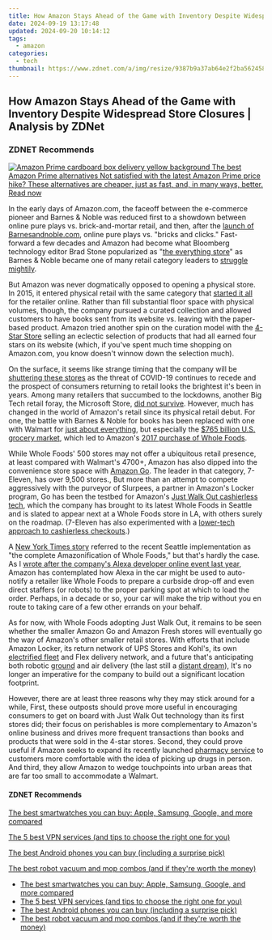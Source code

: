 ```yaml
---
title: How Amazon Stays Ahead of the Game with Inventory Despite Widespread Store Closures | Analysis by ZDNet
date: 2024-09-19 13:17:48
updated: 2024-09-20 10:14:12
tags:
  - amazon
categories:
  - tech
thumbnail: https://www.zdnet.com/a/img/resize/9387b9a37ab64e2f2ba562458b6bea3efb6a76a4/2022/01/25/b5f5c582-3c91-4a8c-824c-557c6bcb8c0e/amazon-go-store.jpg?width=278&height=156&fit=crop&auto=webp
---
```


## How Amazon Stays Ahead of the Game with Inventory Despite Widespread Store Closures | Analysis by ZDNet

### **ZDNET** Recommends

[![Amazon Prime cardboard box delivery yellow background](https://www.zdnet.com/a/img/resize/5338a1ecb8fa94e7cae779eb59aec8a9aaf75351/2020/09/18/04cae6ef-b365-4e87-b126-dd3d938ea2cb/rotated-1645547092-istock-1055021000.jpg?auto=webp&fit=crop&frame=1&height=238.5&width=459) The best Amazon Prime alternatives Not satisfied with the latest Amazon Prime price hike? These alternatives are cheaper, just as fast, and, in many ways, better.  Read now](https://www.zdnet.com/article/best-amazon-prime-alternatives/)

In the early days of Amazon.com, the faceoff between the e-commerce pioneer and Barnes & Noble was reduced first to a showdown between online pure plays vs. brick-and-mortar retail, and then, after the [launch of Barnesandnoble.com](https://www.cnet.com/tech/services-and-software/barnes-noble-launches-book-site/), online pure plays vs. "bricks and clicks." Fast-forward a few decades and Amazon had become what Bloomberg technology editor Brad Stone popularized as "[the everything store](https://www.cnet.com/tech/services-and-software/bezos-wife-gives-1-star-review-for-the-everything-store-book/)" as Barnes & Noble became one of many retail category leaders to [struggle mightily](https://www.cnet.com/news/can-barnes-noble-save-the-bookstore/).

But Amazon was never dogmatically opposed to opening a physical store. In 2015, it entered physical retail with the same category that [started it all](https://www.cnet.com/tech/services-and-software/amazon-to-begin-selling-books-in-its-own-bookstore/) for the retailer online. Rather than fill substantial floor space with physical volumes, though, the company pursued a curated collection and allowed customers to have books sent from its website vs. leaving with the paper-based product. Amazon tried another spin on the curation model with the [4-Star Store](https://www.cnet.com/pictures/amazon-opens-4-star-store-in-nyc/) selling an eclectic selection of products that had all earned four stars on its website (which, if you've spent much time shopping on Amazon.com, you know doesn't winnow down the selection much).

On the surface, it seems like strange timing that the company will be [shuttering these stores](https://www.cnet.com/tech/services-and-software/amazon-to-shutter-amazon-books-as-grocery-becomes-focal-point/) as the threat of COVID-19 continues to recede and the prospect of consumers returning to retail looks the brightest it's been in years. Among many retailers that succumbed to the lockdowns, another Big Tech retail foray, the Microsoft Store, [did not survive](https://www.zdnet.com/article/microsoft-is-closing-its-physical-retail-stores/#:~:text=Microsoft%20is%20closing%20its%20physical%20retail%20stores%2C%20and%20instead%20will,a%20blog%20post%20on%20LinkedIn.). However, much has changed in the world of Amazon's retail since its physical retail debut. For one, the battle with Barnes & Noble for books has been replaced with one with Walmart for [just about everything](https://www.cnet.com/tech/services-and-software/walmart-plus-everything-you-need-to-know-about-the-grocery-delivery-service/), but especially the [$765 billion U.S. grocery market](https://www.ibisworld.com/industry-statistics/market-size/supermarkets-grocery-stores-united-states/#:~:text=The%20market%20size%2C%20measured%20by,is%20%24765.2bn%20in%202022.), which led to Amazon's [2017 purchase of Whole Foods](https://www.cnet.com/news/amazon-to-buy-whole-foods-best-twitter-jokes-jeff-bezos-alexa-amazon-echo-whole-paycheck/?ftag=COS-05-10aaa0b&linkId=38788018). 

While Whole Foods' 500 stores may not offer a ubiquitous retail presence, at least compared with Walmart's 4700+, Amazon has also dipped into the convenience store space with [Amazon Go](https://www.cnet.com/tech/services-and-software/amazon-go-futuristic-automated-store-seattle-no-cashiers-cashless/). The leader in that category, 7-Eleven, has over 9,500 stores., But more than an attempt to compete aggressively with the purveyor of Slurpees, a partner in Amazon's Locker program, Go has been the testbed for Amazon's [Just Walk Out cashierless tech](https://justwalkout.com/), which the company has brought to its latest Whole Foods in Seattle and is slated to appear next at a Whole Foods store in LA, with others surely on the roadmap. (7-Eleven has also experimented with a [lower-tech approach to cashierless checkouts](https://www.zdnet.com/article/7-elevens-self-checkout-a-low-tech-answer-to-amazon-go/).)

A [New York Times story](https://www.nytimes.com/2022/02/28/technology/whole-foods-amazon-automation.html) referred to the recent Seattle implementation as "the complete Amazonification of Whole Foods," but that's hardly the case. As I [wrote after the company's Alexa developer online event last year](https://www.zdnet.com/article/alexa-is-becoming-the-anti-windows/), Amazon has contemplated how Alexa in the car might be used to auto-notify a retailer like Whole Foods to prepare a curbside drop-off and even direct staffers (or robots) to the proper parking spot at which to load the order. Perhaps, in a decade or so, your car will make the trip without you en route to taking care of a few other errands on your behalf.

As for now, with Whole Foods adopting Just Walk Out, it remains to be seen whether the smaller Amazon Go and Amazon Fresh stores will eventually go the way of Amazon's other smaller retail stores. With efforts that include Amazon Locker, its return network of UPS Stores and Kohl's, its own [electrified fleet](https://www.cnet.com/roadshow/news/amazon-electric-delivery-van-rivian/) and Flex delivery network, and a future that's anticipating both robotic [ground](https://www.cnet.com/news/amazon-expands-tests-for-scout-delivery-robot-to-more-states/) and air delivery (the last still a [distant dream](https://www.cnet.com/tech/tech-industry/amazon-scales-back-prime-air-drone-delivery-project-in-the-uk/)), It's no longer an imperative for the company to build out a significant location footprint.

However, there are at least three reasons why they may stick around for a while, First, these outposts should prove more useful in encouraging consumers to get on board with Just Walk Out technology than its first stores did; their focus on perishables is more complementary to Amazon's online business and drives more frequent transactions than books and products that were sold in the 4-star stores. Second, they could prove useful if Amazon seeks to expand its recently launched [pharmacy service](https://www.zdnet.com/article/amazon-pharmacy-launched-to-provide-prescription-deliveries/) to customers more comfortable with the idea of picking up drugs in person. And third, they allow Amazon to wedge touchpoints into urban areas that are far too small to accommodate a Walmart.

#### **ZDNET** Recommends

[The best smartwatches you can buy: Apple, Samsung, Google, and more compared](https://www.zdnet.com/article/best-smartwatch/ "The best smartwatches you can buy: Apple, Samsung, Google, and more compared")

[The 5 best VPN services (and tips to choose the right one for you)](https://www.zdnet.com/article/best-vpn/ "The 5 best VPN services (and tips to choose the right one for you)")

[The best Android phones you can buy (including a surprise pick)](https://www.zdnet.com/article/best-android-phone/ "The best Android phones you can buy (including a surprise pick)")

[The best robot vacuum and mop combos (and if they're worth the money)](https://www.zdnet.com/article/best-robot-vacuum-mop/ "The best robot vacuum and mop combos (and if they're worth the money)")

* [The best smartwatches you can buy: Apple, Samsung, Google, and more compared](https://www.zdnet.com/article/best-smartwatch/ "The best smartwatches you can buy: Apple, Samsung, Google, and more compared")
* [The 5 best VPN services (and tips to choose the right one for you)](https://www.zdnet.com/article/best-vpn/ "The 5 best VPN services (and tips to choose the right one for you)")
* [The best Android phones you can buy (including a surprise pick)](https://www.zdnet.com/article/best-android-phone/ "The best Android phones you can buy (including a surprise pick)")
* [The best robot vacuum and mop combos (and if they're worth the money)](https://www.zdnet.com/article/best-robot-vacuum-mop/ "The best robot vacuum and mop combos (and if they're worth the money)")

<ins class="adsbygoogle"
     style="display:block"
     data-ad-format="autorelaxed"
     data-ad-client="ca-pub-7571918770474297"
     data-ad-slot="1223367746"></ins>



<ins class="adsbygoogle"
     style="display:block"
     data-ad-client="ca-pub-7571918770474297"
     data-ad-slot="8358498916"
     data-ad-format="auto"
     data-full-width-responsive="true"></ins>
